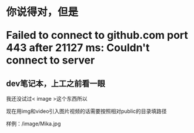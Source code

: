 <h1>你说得对，但是

Failed to connect to github.com port 443 after 21127 ms: Couldn't connect to server

</h1>

<h2>dev笔记本，上工之前看一眼</h2>

我还没试过< image >这个东西所以

现在用img和video引入图片视频的话需要按照相对public的目录填路径

样例：/image/Mika.jpg